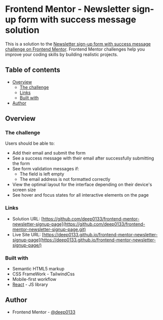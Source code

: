 # Frontend Mentor - Newsletter sign-up form with success message solution

This is a solution to the [Newsletter sign-up form with success message challenge on Frontend Mentor](https://www.frontendmentor.io/challenges/newsletter-signup-form-with-success-message-3FC1AZbNrv). Frontend Mentor challenges help you improve your coding skills by building realistic projects.

## Table of contents

- [Overview](#overview)
  - [The challenge](#the-challenge)
  - [Links](#links)
  - [Built with](#built-with)
- [Author](#author)

## Overview

### The challenge

Users should be able to:

- Add their email and submit the form
- See a success message with their email after successfully submitting the form
- See form validation messages if:
  - The field is left empty
  - The email address is not formatted correctly
- View the optimal layout for the interface depending on their device's screen size
- See hover and focus states for all interactive elements on the page

### Links

- Solution URL: [https://github.com/deep0133/frontend-mentor-newsletter-signup-page](https://github.com/deep0133/frontend-mentor-newsletter-signup-page.git)
- Live Site URL: [https://deep0133.github.io/frontend-mentor-newsletter-signup-page](https://deep0133.github.io/frontend-mentor-newsletter-signup-page/)

### Built with

- Semantic HTML5 markup
- CSS FrameWork - TailwindCss
- Mobile-first workflow
- [React](https://reactjs.org/) - JS library

## Author

- Frontend Mentor - [@deep0133](https://www.frontendmentor.io/profile/deep0133)
